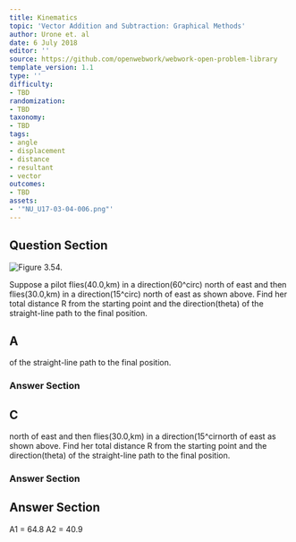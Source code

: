 ```yaml
---
title: Kinematics
topic: 'Vector Addition and Subtraction: Graphical Methods'
author: Urone et. al
date: 6 July 2018
editor: ''
source: https://github.com/openwebwork/webwork-open-problem-library
template_version: 1.1
type: ''
difficulty:
- TBD
randomization:
- TBD
taxonomy:
- TBD
tags:
- angle
- displacement
- distance
- resultant
- vector
outcomes:
- TBD
assets:
- '"NU_U17-03-04-006.png"'
---
```


## Question Section 

![Figure 3.54.]("NU_U17-03-04-006.png")

Suppose a pilot flies(40.0,km) in a direction(60^circ) north of east and then flies(30.0,km) in a direction(15^circ) north of east as shown above. Find her total distance R from the starting point and the direction(theta) of the straight-line path to the final position.

## A
of the straight-line path to the final position.
### Answer Section
## C
north of east and then flies(30.0,km) in a direction(15^cirnorth of east as shown above. Find her total distance R from the starting point and the direction(theta) of the straight-line path to the final position.
### Answer Section


## Answer Section

A1 = 64.8
A2 = 40.9